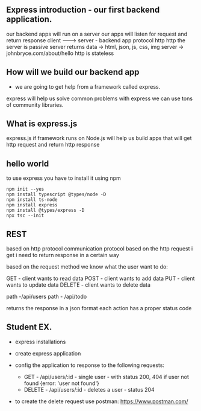 ## Express introduction - our first backend application.

our backend apps will run on a server
our apps will listen for request and return response
client ---> server - backend app
protocol http
http the server is passive
server returns data -> html, json, js, css, img
server -> johnbryce.com/about/hello
http is stateless

## How will we build our backend app

- we are going to get help from a framework called express.

express will help us solve common problems
with express we can use tons of community libraries.

## What is express.js

express.js if framework runs on Node.js
will help us build apps that will get http request and return http response

## hello world

to use express you have to install it using npm

```
npm init --yes
npm install typescript @types/node -D
npm install ts-node
npm install express
npm install @types/express -D
npx tsc --init
```

## REST

based on http protocol
communication protocol
based on the http request i get i need to return response in a certain way

based on the request method
we know what the user want to do:

GET - client wants to read data
POST - client wants to add data
PUT - client wants to update data
DELETE - client wants to delete data

path -/api/users
path - /api/todo

returns the response in a json format
each action has a proper status code

## Student EX.

- express installations
- create express application
- config the application to response to the following requests:
  - GET - /api/users/:id - single user - with status 200, 404 if user not found {error: 'user not found'}
  - DELETE - /api/users/:id -  deletes a user - status 204

- to create the delete request use postman: https://www.postman.com/




